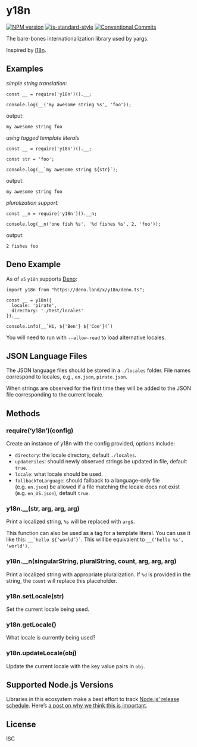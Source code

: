 y18n
====

[![NPM version](https://img.shields.io/npm/v/y18n.svg)](https://npmjs.org/package/y18n) [![js-standard-style](https://img.shields.io/badge/code%20style-standard-brightgreen.svg)](https://github.com/feross/standard) [![Conventional Commits](https://img.shields.io/badge/Conventional%20Commits-1.0.0-yellow.svg)](https://conventionalcommits.org)

The bare-bones internationalization library used by yargs.

Inspired by [i18n](https://www.npmjs.com/package/i18n).

Examples
--------

*simple string translation:*

    const __ = require('y18n')().__;

    console.log(__('my awesome string %s', 'foo'));

output:

`my awesome string foo`

*using tagged template literals*

    const __ = require('y18n')().__;

    const str = 'foo';

    console.log(__`my awesome string ${str}`);

output:

`my awesome string foo`

*pluralization support:*

    const __n = require('y18n')().__n;

    console.log(__n('one fish %s', '%d fishes %s', 2, 'foo'));

output:

`2 fishes foo`

Deno Example
------------

As of `v5` `y18n` supports [Deno](https://github.com/denoland/deno):

    import y18n from "https://deno.land/x/y18n/deno.ts";

    const __ = y18n({
      locale: 'pirate',
      directory: './test/locales'
    }).__

    console.info(__`Hi, ${'Ben'} ${'Coe'}!`)

You will need to run with `--allow-read` to load alternative locales.

JSON Language Files
-------------------

The JSON language files should be stored in a `./locales` folder. File names correspond to locales, e.g., `en.json`, `pirate.json`.

When strings are observed for the first time they will be added to the JSON file corresponding to the current locale.

Methods
-------

### require(‘y18n’)(config)

Create an instance of y18n with the config provided, options include:

-   `directory`: the locale directory, default `./locales`.
-   `updateFiles`: should newly observed strings be updated in file, default `true`.
-   `locale`: what locale should be used.
-   `fallbackToLanguage`: should fallback to a language-only file (e.g. `en.json`) be allowed if a file matching the locale does not exist (e.g. `en_US.json`), default `true`.

### y18n.\_\_(str, arg, arg, arg)

Print a localized string, `%s` will be replaced with `arg`s.

This function can also be used as a tag for a template literal. You can use it like this: `` __`hello ${‘world’}` ``. This will be equivalent to `__('hello %s', 'world')`.

### y18n.\_\_n(singularString, pluralString, count, arg, arg, arg)

Print a localized string with appropriate pluralization. If `%d` is provided in the string, the `count` will replace this placeholder.

### y18n.setLocale(str)

Set the current locale being used.

### y18n.getLocale()

What locale is currently being used?

### y18n.updateLocale(obj)

Update the current locale with the key value pairs in `obj`.

Supported Node.js Versions
--------------------------

Libraries in this ecosystem make a best effort to track [Node.js’ release schedule](https://nodejs.org/en/about/releases/). Here’s [a post on why we think this is important](https://medium.com/the-node-js-collection/maintainers-should-consider-following-node-js-release-schedule-ab08ed4de71a).

License
-------

ISC
